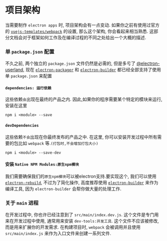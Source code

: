 # 项目架构

当需要制作 `electron apps` 时, 项目架构会有一点变动. 如果你之前有使用过官方的 [`vuejs-templates/webpack`](https://github.com/vuejs-templates/webpack) 的设置, 那么这个架构, 你会看起来相当熟悉. 这部分文档会对于框架如何工作及在编译过程的不同之处给出一个大概的描述.

### 单 `package.json` 配置

不久之前, 两个独立的 `package.json` 文件仍然是必需的, 但是多亏了 [@electron-userland](https://github.com/electron-userland), 现在 [`electron-packager`](https://github.com/electron-userland/electron-packager) 和 [`electron-builder`](https://github.com/electron-userland/electron-builder) 都已经全部支持了使用单 `package.json` 来配置

#### `dependencies: 运行依赖`

这些依赖`会`出现在最终的产品之内. 因此,如果你的程序需要某个特定的模块来运行, 安装在这里

```
npm i <module> --save
```

#### `devDependencies`

这些依赖`不会`出现在你最终发布的产品之中. 在这里, 你可以安装开发过程中所有需要的包比如 `webpack` 等.`(打包时,不会增加打包大小)`


```
npm i <module> --save-dev
```

#### 安装 `Native NPM Modules:原生npm模块`

我们需要确保我们的`原生npm模块`可以被electron支持.要实现这个, 我们可以使用 [`electron-rebuild`](https://github.com/electron/electron-rebuild), 不过为了简化操作, 高度推荐使用 [`electron-builder`](https://github.com/electron-userland/electron-builder) 来作为编译工具, 因为 `electron-builder` 会帮你做大量的处理工作.

### 关于 `main` 进程

在开发过程中, 你也许已经注意到了 `src/main/index.dev.js`. 这个文件是专门用来在开发过程中使用, 通常用来安装 `dev-tools:开发工具`. 这个文件不应该被修改, 而是用来扩展你的开发需求. 
在构建项目时, `webpack` 会被调用并且使用 `src/main/index.js` 来作为入口文件来创建一系列文件.
